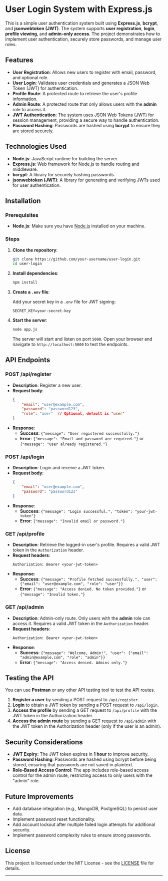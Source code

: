 # User Login System with Express.js

This is a simple user authentication system built using **Express.js**, **bcrypt**, and **jsonwebtoken (JWT)**. The system supports **user registration**, **login**, **profile viewing**, and **admin-only access**. The project demonstrates how to implement user authentication, securely store passwords, and manage user roles.

## Features

- **User Registration**: Allows new users to register with email, password, and optional role.
- **User Login**: Validates user credentials and generates a JSON Web Token (JWT) for authentication.
- **Profile Route**: A protected route to retrieve the user's profile information.
- **Admin Route**: A protected route that only allows users with the **admin** role to access it.
- **JWT Authentication**: The system uses JSON Web Tokens (JWT) for session management, providing a secure way to handle authentication.
- **Password Hashing**: Passwords are hashed using **bcrypt** to ensure they are stored securely.

## Technologies Used

- **Node.js**: JavaScript runtime for building the server.
- **Express.js**: Web framework for Node.js to handle routing and middleware.
- **bcrypt**: A library for securely hashing passwords.
- **jsonwebtoken (JWT)**: A library for generating and verifying JWTs used for user authentication.

## Installation

### Prerequisites

- **Node.js**: Make sure you have [Node.js](https://nodejs.org/) installed on your machine.

### Steps

1. **Clone the repository**:

    ```bash
    git clone https://github.com/your-username/user-login.git
    cd user-login
    ```

2. **Install dependencies**:

    ```bash
    npm install
    ```

3. **Create a `.env` file**:
   
    Add your secret key in a `.env` file for JWT signing:
    ```
    SECRET_KEY=your-secret-key
    ```

4. **Start the server**:

    ```bash
    node app.js
    ```

    The server will start and listen on port `5000`. Open your browser and navigate to `http://localhost:5000` to test the endpoints.

## API Endpoints

### **POST /api/register**
- **Description**: Register a new user.
- **Request body**:
    ```json
    {
        "email": "user@example.com",
        "password": "password123",
        "role": "user"  // Optional, default is "user"
    }
    ```
- **Response**:
    - **Success**: `{"message": "User registered successfully."}`
    - **Error**: `{"message": "Email and password are required."}` or `{"message": "User already registered."}`

### **POST /api/login**
- **Description**: Login and receive a JWT token.
- **Request body**:
    ```json
    {
        "email": "user@example.com",
        "password": "password123"
    }
    ```
- **Response**:
    - **Success**: `{"message": "Login successful.", "token": "your-jwt-token"}`
    - **Error**: `{"message": "Invalid email or password."}`

### **GET /api/profile**
- **Description**: Retrieve the logged-in user's profile. Requires a valid JWT token in the `Authorization` header.
- **Request headers**:
    ```
    Authorization: Bearer <your-jwt-token>
    ```
- **Response**:
    - **Success**: `{"message": "Profile fetched successfully.", "user": {"email": "user@example.com", "role": "user"}}`
    - **Error**: `{"message": "Access denied. No token provided."}` or `{"message": "Invalid token."}`

### **GET /api/admin**
- **Description**: Admin-only route. Only users with the **admin** role can access it. Requires a valid JWT token in the `Authorization` header.
- **Request headers**:
    ```
    Authorization: Bearer <your-jwt-token>
    ```
- **Response**:
    - **Success**: `{"message": "Welcome, Admin!", "user": {"email": "admin@example.com", "role": "admin"}}`
    - **Error**: `{"message": "Access denied. Admins only."}`

## Testing the API

You can use **Postman** or any other API testing tool to test the API routes.

1. **Register a user** by sending a POST request to `/api/register`.
2. **Login** to obtain a JWT token by sending a POST request to `/api/login`.
3. **Access the profile** by sending a GET request to `/api/profile` with the JWT token in the Authorization header.
4. **Access the admin route** by sending a GET request to `/api/admin` with the JWT token in the Authorization header (only if the user is an admin).

## Security Considerations

- **JWT Expiry**: The JWT token expires in **1 hour** to improve security.
- **Password Hashing**: Passwords are hashed using bcrypt before being stored, ensuring that passwords are not saved in plaintext.
- **Role-Based Access Control**: The app includes role-based access control for the admin route, restricting access to only users with the "admin" role.

## Future Improvements

- Add database integration (e.g., MongoDB, PostgreSQL) to persist user data.
- Implement password reset functionality.
- Add account lockout after multiple failed login attempts for additional security.
- Implement password complexity rules to ensure strong passwords.

## License

This project is licensed under the MIT License - see the [LICENSE](LICENSE) file for details.

---
